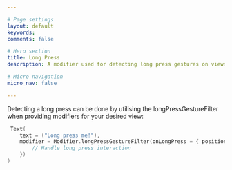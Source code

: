 ```yaml
---

# Page settings
layout: default
keywords:
comments: false

# Hero section
title: Long Press
description: A modifier used for detecting long press gestures on views

# Micro navigation
micro_nav: false

---
```


Detecting a long press can be done by utilising the longPressGestureFilter when providing modifiers for your desired view:

```kotlin
 Text(
    text = ("Long press me!"),
    modifier = Modifier.longPressGestureFilter(onLongPress = { position ->
        // Handle long press interaction
    })
)
```
